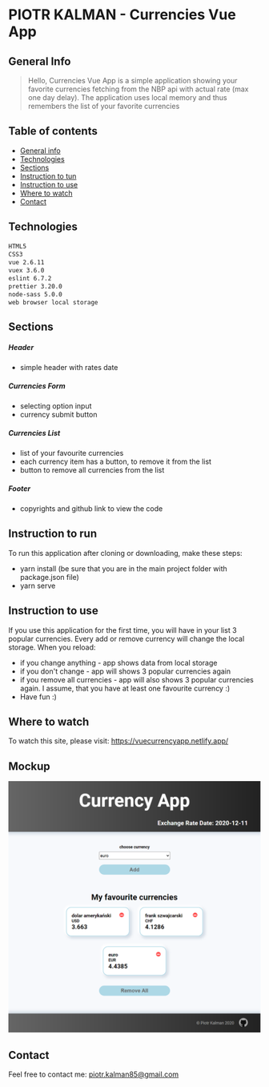 # PIOTR KALMAN - Currencies Vue App

## General Info

> Hello, Currencies Vue App is a simple application showing your favorite currencies fetching from the NBP api with actual rate (max one day delay). The application uses local memory and thus remembers the list of your favorite currencies

## Table of contents

- [General info](#general-info)
- [Technologies](#technologies)
- [Sections](#sections)
- [Instruction to tun](#instruction-to-run)
- [Instruction to use](#instruction-to-use)
- [Where to watch](#where-to-watch)
- [Contact](#contact)

## Technologies

    HTML5
    CSS3
    vue 2.6.11
    vuex 3.6.0
    eslint 6.7.2
    prettier 3.20.0
    node-sass 5.0.0
    web browser local storage

## Sections

##### Header

- simple header with rates date

##### Currencies Form

- selecting option input
- currency submit button

##### Currencies List

- list of your favourite currencies
- each currency item has a button, to remove it from the list
- button to remove all currencies from the list

##### Footer

- copyrights and github link to view the code

## Instruction to run

To run this application after cloning or downloading, make these steps:

- yarn install (be sure that you are in the main project folder with package.json file)
- yarn serve

## Instruction to use

If you use this application for the first time, you will have in your list 3 popular currencies. Every add or remove currency will change the local storage.
When you reload:

- if you change anything - app shows data from local storage
- if you don't change - app will shows 3 popular currencies again
- if you remove all currencies - app will also shows 3 popular currencies again. I assume, that you have at least one favourite currency :)
- Have fun :)

## Where to watch

To watch this site, please visit: https://vuecurrencyapp.netlify.app/

## Mockup

<img src="https://raw.githubusercontent.com/Morswin19/vue_currency_app/main/src/assets/sitescreen.png?token=AMDNOXRYALSV5B3Z6LXAXBC72YQZG">

## Contact

Feel free to contact me: piotr.kalman85@gmail.com
